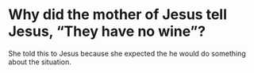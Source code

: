 # Why did the mother of Jesus tell Jesus, “They have no wine”?

She told this to Jesus because she expected the he would do something about the situation.

